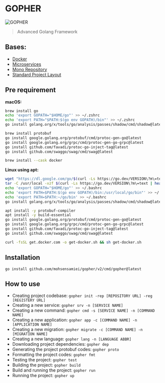 # GOPHER
![GOPHER](assets/avatar.svg)
> Advanced Golang Framework

## Bases:
* [Docker](https://www.docker.com)
* [Microservices](https://microservices.io)
* [Mono Repository](https://en.wikipedia.org/wiki/Monorepo)
* [Standard Project Layout](https://github.com/golang-standards/project-layout)

## Pre requirement
**macOS:**
```sh
brew install go
echo 'export GOPATH="$HOME/go"' >> ~/.zshrc
echo 'export PATH="$PATH:$(go env GOPATH)/bin"' >> ~/.zshrc
go install golang.org/x/tools/go/analysis/passes/shadow/cmd/shadow@latest

brew install protobuf
go install google.golang.org/protobuf/cmd/protoc-gen-go@latest
go install google.golang.org/grpc/cmd/protoc-gen-go-grpc@latest
go install github.com/favadi/protoc-go-inject-tag@latest
go install github.com/swaggo/swag/cmd/swag@latest

brew install --cask docker
```

**Linux using apt:**
```sh
wget "https://dl.google.com/go/$(curl -Ls https://go.dev/VERSION\?m\=text | head -n 1).linux-amd64.tar.gz"
tar -C /usr/local -xzf $(curl -Ls https://go.dev/VERSION\?m\=text | head -n 1).linux-amd64.tar.gz
echo 'export GOPATH="$HOME/go"' >> ~/.bashrc
echo 'export PATH=$PATH:$(go env GOPATH)/bin:/usr/local/go/bin"' >> ~/.bashrc
echo 'export PATH=$PATH:~/go/bin' >> ~/.bashrc
go install golang.org/x/tools/go/analysis/passes/shadow/cmd/shadow@latest

apt install -y protobuf-compiler
apt install -y build-essential
go install google.golang.org/protobuf/cmd/protoc-gen-go@latest
go install google.golang.org/grpc/cmd/protoc-gen-go-grpc@latest
go install github.com/favadi/protoc-go-inject-tag@latest
go install github.com/swaggo/swag/cmd/swag@latest

curl -fsSL get.docker.com -o get-docker.sh && sh get-docker.sh
```

## Installation
```shell
go install github.com/mohsensamiei/gopher/v2/cmd/gopher@latest
```

## How to use
* Creating project codebase: `gopher init -rep [REPOSITORY URL] -reg [REGISTERY URL]`
* Creating a new service: `gopher srv -n [SERVICE NAME]`
* Creating a new command: `gopher cmd -s [SERVICE NAME] -n [COMMAND NAME]`
* Creating a new application: `gopher app -c [COMMAND NAME] -n [APPLICATION NAME]`
* Creating a new migration: `gopher migrate -c [COMMAND NAME] -n [MIGRATION NAME]`
* Creating a new language: `gopher lang -n [LANGUAGE ABBR]`
* Downloading project dependencies: `gopher dep`
* Generating the project protobuf codes: `gopher proto`
* Formatting the project codes: `gopher fmt`
* Testing the project: `gopher test`
* Building the project: `gopher build`
* Build and running the project: `gopher run`
* Running the project: `gopher up`